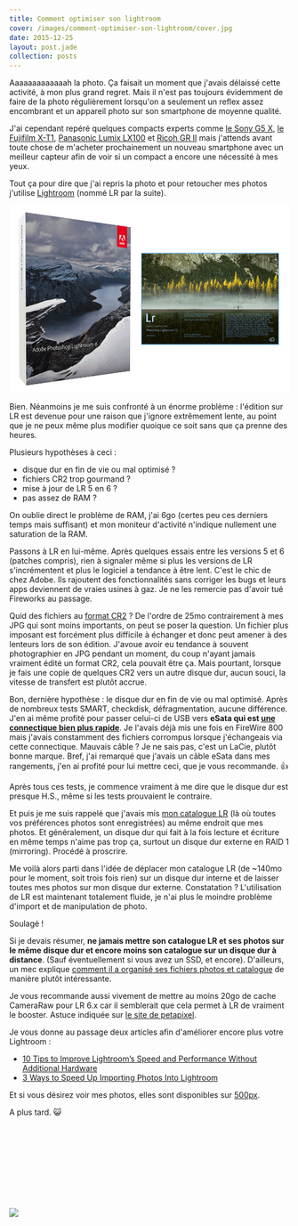 ```yaml
---
title: Comment optimiser son lightroom
cover: /images/comment-optimiser-son-lightroom/cover.jpg
date: 2015-12-25
layout: post.jade
collection: posts
---
```


Aaaaaaaaaaaaah la photo. Ça faisait un moment que j'avais délaissé cette activité, à mon plus grand regret. Mais il n'est pas toujours évidemment de faire de la photo régulièrement lorsqu'on a seulement un reflex assez encombrant et un appareil photo sur son smartphone de moyenne qualité.

J'ai cependant repéré quelques compacts experts comme [le Sony G5 X](http://www.tomsguide.fr/actualite/canon-powershot-g5-x,48779.html), [le Fujifilm X-T1](http://www.lesnumeriques.com/appareil-photo-numerique/fujifilm-x-t1-p19220/test.html), [Panasonic Lumix LX100](http://www.lesnumeriques.com/appareil-photo-numerique/panasonic-lumix-lx100-p21696/test.html) et [Ricoh GR II](http://www.lesnumeriques.com/appareil-photo-numerique/ricoh-gr-ii-p26987/test.html) mais j'attends avant toute chose de m'acheter prochainement un nouveau smartphone avec un meilleur capteur afin de voir si un compact a encore une nécessité à mes yeux.

Tout ça pour dire que j'ai repris la photo et pour retoucher mes photos j'utilise [Lightroom](http://www.adobe.com/products/photoshop-lightroom.html) (nommé LR par la suite).

![](/images/comment-optimiser-son-lightroom/lightroom.png)

Bien. Néanmoins je me suis confronté à un énorme problème : l'édition sur LR est devenue pour une raison que j'ignore extrêmement lente, au point que je ne peux même plus modifier quoique ce soit sans que ça prenne des heures.

Plusieurs hypothèses à ceci :

- disque dur en fin de vie ou mal optimisé ?
- fichiers CR2 trop gourmand ?
- mise à jour de LR 5 en 6 ?
- pas assez de RAM ?

On oublie direct le problème de RAM, j'ai 6go (certes peu ces derniers temps mais suffisant) et mon moniteur d'activité n'indique nullement une saturation de la RAM.

Passons à LR en lui-même. Après quelques essais entre les versions 5 et 6 (patches compris), rien à signaler même si plus les versions de LR s'incrémentent et plus le logiciel a tendance à être lent. C'est le chic de chez Adobe. Ils rajoutent des fonctionnalités sans corriger les bugs et leurs apps deviennent de vraies usines à gaz. Je ne les remercie pas d'avoir tué Fireworks au passage.

Quid des fichiers au [format CR2](https://fr.wikipedia.org/wiki/RAW_%28format_d'image%29) ? De l'ordre de 25mo contrairement à mes JPG qui sont moins importants, on peut se poser la question. Un fichier plus imposant est forcément plus difficile à échanger et donc peut amener à des lenteurs lors de son édition. J'avoue avoir eu tendance à souvent photographier en JPG pendant un moment, du coup n'ayant jamais vraiment édité un format CR2, cela pouvait être ça. Mais pourtant, lorsque je fais une copie de quelques CR2 vers un autre disque dur, aucun souci, la vitesse de transfert est plutôt accrue.

Bon, dernière hypothèse : le disque dur en fin de vie ou mal optimisé. Après de nombreux tests SMART, checkdisk, défragmentation, aucune différence. J'en ai même profité pour passer celui-ci de USB vers **eSata qui est [une connectique bien plus rapide](https://en.wikipedia.org/wiki/List_of_device_bit_rates#Peripheral)**. Je l'avais déjà mis une fois en FireWire 800 mais j'avais constamment des fichiers corrompus lorsque j'échangeais via cette connectique. Mauvais câble ? Je ne sais pas, c'est un LaCie, plutôt bonne marque. Bref, j'ai remarqué que j'avais un câble eSata dans mes rangements, j'en ai profité pour lui mettre ceci, que je vous recommande. 👍

Après tous ces tests, je commence vraiment à me dire que le disque dur est presque H.S., même si les tests prouvaient le contraire.

Et puis je me suis rappelé que j'avais mis [mon catalogue LR](https://helpx.adobe.com/fr/lightroom/help/lightroom-catalog-basics.html) (là où toutes vos préférences photos sont enregistrées) au même endroit que mes photos. Et généralement, un disque dur qui fait à la fois lecture et écriture en même temps n'aime pas trop ça, surtout un disque dur externe en RAID 1 (mirroring). Procédé à proscrire.

Me voilà alors parti dans l'idée de déplacer mon catalogue LR (de ~140mo pour le moment, soit trois fois rien) sur un disque dur interne et de laisser toutes mes photos sur mon disque dur externe. Constatation ? L'utilisation de LR est maintenant totalement fluide, je n'ai plus le moindre problème d'import et de manipulation de photo.

Soulagé !

Si je devais résumer, **ne jamais mettre son catalogue LR et ses photos sur le même disque dur et encore moins son catalogue sur un disque dur à distance**. (Sauf éventuellement si vous avez un SSD, et encore). D'ailleurs, un mec explique [comment il a organisé ses fichiers photos et catalogue](http://www.duncanfawkes.com/using-lightroom-nas/) de manière plutôt intéressante.

Je vous recommande aussi vivement de mettre au moins 20go de cache CameraRaw pour LR 6.x car il semblerait que cela permet à LR de vraiment le booster. Astuce indiquée sur [le site de petapixel](http://petapixel.com/2015/10/28/lightroom-slow-try-setting-a-huge-cache-size/).

Je vous donne au passage deux articles afin d'améliorer encore plus votre Lightroom :

- [10 Tips to Improve Lightroom’s Speed and Performance Without Additional Hardware](http://digital-photography-school.com/10-tips-to-improve-lightrooms-speed-and-performance-without-additional-hardware/)
- [3 Ways to Speed Up Importing Photos Into Lightroom](http://lightroomtricks.com/lightroom-tips-ways-speed-importing-images)

Et si vous désirez voir mes photos, elles sont disponibles sur [500px](http://500px.kud.io/).

A plus tard. 😺

<img style="width: 50%; margin: auto; margin-top: 150px;" src="http://i.giphy.com/Gma7Nu5lWOAQE.gif">
